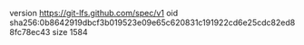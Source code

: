 version https://git-lfs.github.com/spec/v1
oid sha256:0b8642919dbcf3b019523e09e65c620831c191922cd6e25cdc82ed88fc78ec43
size 1584
